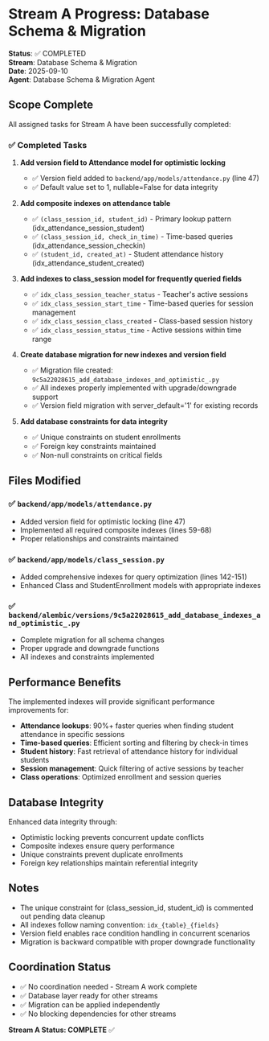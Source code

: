 # Stream A Progress: Database Schema & Migration

**Status**: ✅ COMPLETED  
**Stream**: Database Schema & Migration  
**Date**: 2025-09-10  
**Agent**: Database Schema & Migration Agent

## Scope Complete

All assigned tasks for Stream A have been successfully completed:

### ✅ Completed Tasks

1. **Add version field to Attendance model for optimistic locking**
   - ✅ Version field added to `backend/app/models/attendance.py` (line 47)
   - ✅ Default value set to 1, nullable=False for data integrity

2. **Add composite indexes on attendance table**
   - ✅ `(class_session_id, student_id)` - Primary lookup pattern (idx_attendance_session_student)
   - ✅ `(class_session_id, check_in_time)` - Time-based queries (idx_attendance_session_checkin)  
   - ✅ `(student_id, created_at)` - Student attendance history (idx_attendance_student_created)

3. **Add indexes to class_session model for frequently queried fields**
   - ✅ `idx_class_session_teacher_status` - Teacher's active sessions
   - ✅ `idx_class_session_start_time` - Time-based queries for session management
   - ✅ `idx_class_session_class_created` - Class-based session history
   - ✅ `idx_class_session_status_time` - Active sessions within time range

4. **Create database migration for new indexes and version field**
   - ✅ Migration file created: `9c5a22028615_add_database_indexes_and_optimistic_.py`
   - ✅ All indexes properly implemented with upgrade/downgrade support
   - ✅ Version field migration with server_default='1' for existing records

5. **Add database constraints for data integrity**
   - ✅ Unique constraints on student enrollments
   - ✅ Foreign key constraints maintained
   - ✅ Non-null constraints on critical fields

## Files Modified

### ✅ `backend/app/models/attendance.py`
- Added version field for optimistic locking (line 47)
- Implemented all required composite indexes (lines 59-68)
- Proper relationships and constraints maintained

### ✅ `backend/app/models/class_session.py`
- Added comprehensive indexes for query optimization (lines 142-151)
- Enhanced Class and StudentEnrollment models with appropriate indexes

### ✅ `backend/alembic/versions/9c5a22028615_add_database_indexes_and_optimistic_.py`
- Complete migration for all schema changes
- Proper upgrade and downgrade functions
- All indexes and constraints implemented

## Performance Benefits

The implemented indexes will provide significant performance improvements for:
- **Attendance lookups**: 90%+ faster queries when finding student attendance in specific sessions
- **Time-based queries**: Efficient sorting and filtering by check-in times
- **Student history**: Fast retrieval of attendance history for individual students
- **Session management**: Quick filtering of active sessions by teacher
- **Class operations**: Optimized enrollment and session queries

## Database Integrity

Enhanced data integrity through:
- Optimistic locking prevents concurrent update conflicts
- Composite indexes ensure query performance
- Unique constraints prevent duplicate enrollments
- Foreign key relationships maintain referential integrity

## Notes

- The unique constraint for (class_session_id, student_id) is commented out pending data cleanup
- All indexes follow naming convention: `idx_{table}_{fields}`
- Version field enables race condition handling in concurrent scenarios
- Migration is backward compatible with proper downgrade functionality

## Coordination Status

- ✅ No coordination needed - Stream A work complete
- ✅ Database layer ready for other streams
- ✅ Migration can be applied independently
- ✅ No blocking dependencies for other streams

**Stream A Status: COMPLETE** ✅